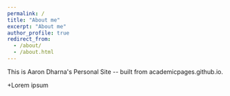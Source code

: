 ```yaml
---
permalink: /
title: "About me"
excerpt: "About me"
author_profile: true
redirect_from: 
  - /about/
  - /about.html
---
```


This is Aaron Dharna's Personal Site -- built from academicpages.github.io. 

+Lorem ipsum
